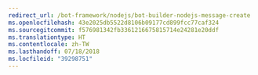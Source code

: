 ```yaml
---
redirect_url: /bot-framework/nodejs/bot-builder-nodejs-message-create
ms.openlocfilehash: 43e2025db5522d8106b09177cd899fcc77caf324
ms.sourcegitcommit: f576981342fb3361216675815714e24281e20ddf
ms.translationtype: HT
ms.contentlocale: zh-TW
ms.lasthandoff: 07/18/2018
ms.locfileid: "39298751"
---
```

